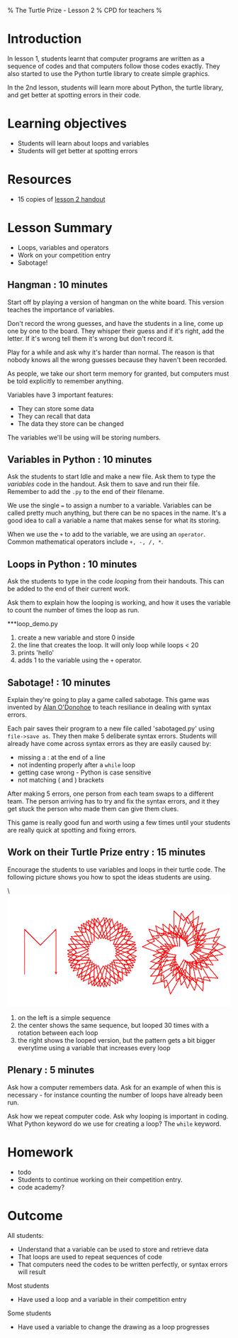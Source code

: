 % The Turtle Prize - Lesson 2
% CPD for teachers
%

# Introduction

In lesson 1, students learnt that computer programs are written as a sequence of codes and that computers follow those codes exactly. They also started to use the Python turtle library to create simple graphics.

In the 2nd lesson, students will learn more about Python, the turtle library, and get better at spotting errors in their code.

# Learning objectives

* Students will learn about loops and variables
* Students will get better at spotting errors

# Resources

* 15 copies of [lesson 2 handout](lesson-2-handout.html)

# Lesson Summary

* Loops, variables and operators
* Work on your competition entry
* Sabotage!

## Hangman : 10 minutes

Start off by playing a version of hangman on the white board. This version teaches the importance of variables.

Don't record the wrong guesses, and have the students in a line, come up one by one to the board. They whisper their guess and if it's right, add the letter. If it's wrong tell them it's wrong but don't record it.

Play for a while and ask why it's harder than normal. The reason is that nobody knows all the wrong guesses because they haven't been recorded. 

As people, we take our short term memory for granted, but computers must be told explicitly to remember anything.

Variables have 3 important features:

* They can store some data
* They can recall that data
* The data they store can be changed

The variables we'll be using will be storing numbers.

## Variables in Python : 10 minutes

Ask the students to start Idle and make a new file. Ask them to type the *variables* code in the handout. Ask them to save and run their file. Remember to add the `.py` to the end of their filename.

We use the single `=` to assign a number to a variable. Variables can be called pretty much anything, but there can be no spaces in the name. It's a good idea to call a variable a name that makes sense for what its storing.

When we use the `+` to add to the variable, we are using an `operator`. Common mathematical operators include `+, -, /, *`.

## Loops in Python : 10 minutes

Ask the students to type in the code *looping* from their handouts. This can be added to the end of their current work.

Ask them to explain how the looping is working, and how it uses the variable to count the number of times the loop as run.

***loop_demo.py

1. create a new variable and store 0 inside
2. the line that creates the loop. It will only loop while loops < 20
3. prints 'hello'
4. adds 1 to the variable using the `+` operator.

## Sabotage! : 10 minutes

Explain they're going to play a game called sabotage. This game was invented by [Alan O'Donohoe](http://twitter.com/teknoteacher) to teach resiliance in dealing with syntax errors.

Each pair saves their program to a new file called 'sabotaged.py' using `file->save as`. They then make 5 deliberate syntax errors. Students will already have come across syntax errors as they are easily caused by:

* missing a : at the end of a line
* not indenting properly after a `while` loop
* getting case wrong - Python is case sensitive
* not matching ( and ) brackets

After making 5 errors, one person from each team swaps to a different team. The person arriving has to try and fix the syntax errors, and it they get stuck the person who made them can give them clues.

This game is really good fun and worth using a few times until your students are really quick at spotting and fixing errors.

## Work on their Turtle Prize entry : 15 minutes

Encourage the students to use variables and loops in their turtle code.
The following picture shows you how to spot the ideas students are using.

\ ![looping and variables](turtlesequence.png)

1. on the left is a simple sequence
2. the center shows the same sequence, but looped 30 times with a rotation between each loop
3. the right shows the looped version, but the pattern gets a bit bigger everytime using a variable that increases every loop


## Plenary : 5 minutes

Ask how a computer remembers data. Ask for an example of when this is necessary - for instance counting the number of loops have already been run.

Ask how we repeat computer code. Ask why looping is important in coding. What Python keyword do we use for creating a loop? The `while` keyword.

# Homework

* todo
* Students to continue working on their competition entry.
* code academy?

# Outcome

All students:

* Understand that a variable can be used to store and retrieve data
* That loops are used to repeat sequences of code
* That computers need the codes to be written perfectly, or syntax errors will result

Most students

* Have used a loop and a variable in their competition entry

Some students

* Have used a variable to change the drawing as a loop progresses
